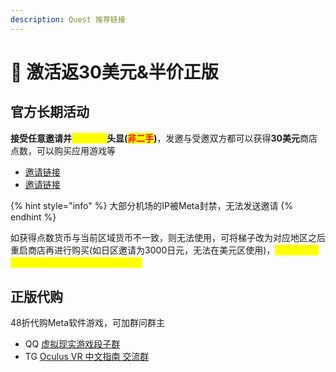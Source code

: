 ```yaml
---
description: Quest 推荐链接
---
```


# 💎 激活返30美元&半价正版

## 官方长期活动

**接受任意邀请并**<mark style="color:yellow;">**首次激活**</mark>**头显(**<mark style="color:red;">**非二手**</mark>**)**，发邀与受邀双方都可以获得**30美元**商店点数，可以购买应用游戏等

* [邀请链接](https://www.meta.com/referrals/link/EYW-015)
* [邀请链接](https://www.meta.com/referrals/link/SmallGuy233)

{% hint style="info" %}
大部分机场的IP被Meta封禁，无法发送邀请
{% endhint %}

如获得点数货币与当前区域货币不一致，则无法使用，可将梯子改为对应地区之后重启商店再进行购买(如日区邀请为3000日元，无法在美元区使用)，<mark style="color:yellow;">**考虑汇率，推荐使用日区商店，自购相对便宜**</mark>

## 正版代购

48折代购Meta软件游戏，可加群问群主

* QQ [虚拟现实游戏段子群](https://qm.qq.com/q/vWdrVa0gy6)
* TG [Oculus VR 中文指南 交流群](https://t.me/Ocguide\_cn)
